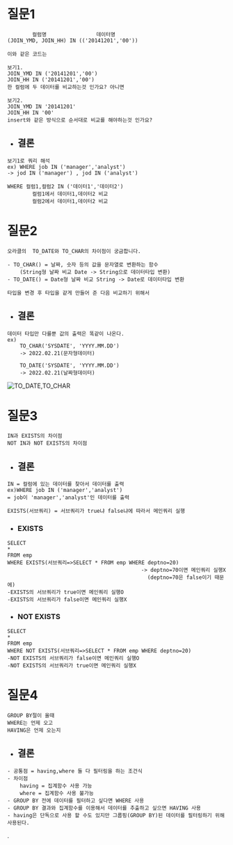 # 질문1

```
        컬럼명                데이터명
(JOIN_YMD, JOIN_HH) IN (('20141201','00'))

이와 같은 코드는

보기1.
JOIN_YMD IN ('20141201','00')
JOIN_HH IN ('20141201','00')
한 컬럼에 두 데이터를 비교하는것 인가요? 아니면

보기2.
JOIN_YMD IN '20141201'
JOIN_HH IN '00'
insert와 같은 방식으로 순서대로 비교를 해야하는것 인가요?
```

- ## 결론

```
보기1로 쿼리 해석
ex) WHERE job IN ('manager','analyst')
-> jod IN ('manager') , jod IN ('analyst')

WHERE 컬럼1,컬럼2 IN ('데이터1','데이터2')
        컬럼1에서 데이터1,데이터2 비교
        컬럼2에서 데이터1,데이터2 비교
```

# 질문2

```
오라클의  TO_DATE와 TO_CHAR의 차이점이 궁금합니다.

- TO_CHAR() = 날짜, 숫자 등의 값을 문자열로 변환하는 함수
    (String형 날짜 비교 Date -> String으로 데이터타입 변환)
- TO_DATE() = Date형 날짜 비교 String -> Date로 데이터타입 변환

타입을 변경 후 타입을 같게 만들어 준 다음 비교하기 위해서
```

- ## 결론

```
데이터 타입만 다를뿐 값의 출력은 똑같이 나온다.
ex)
    TO_CHAR('SYSDATE', 'YYYY.MM.DD')
    -> 2022.02.21(문자형데이터)

    TO_DATE('SYSDATE', 'YYYY.MM.DD')
    -> 2022.02.21(날짜형데이터)

```

![TO_DATE,TO_CHAR](https://user-images.githubusercontent.com/96895717/154837769-1167303b-584c-4fa4-8782-e2edb0c2da34.png)

# 질문3

```
IN과 EXISTS의 차이점
NOT IN과 NOT EXISTS의 차이점
```

- ## 결론

```
IN = 컬럼에 있는 데이터를 찾아서 데이터를 출력
ex)WHERE job IN ('manager','analyst')
= job이 'manager','analyst'인 데이터를 출력

EXISTS(서브쿼리) = 서브쿼리가 true냐 false냐에 따라서 메인쿼리 실행
```

- ### EXISTS

```
SELECT
*
FROM emp
WHERE EXISTS(서브쿼리=>SELECT * FROM emp WHERE deptno=20)
                                           -> deptno=70이면 메인쿼리 실행X
                                             (deptno=70은 false이기 때문에)
-EXISTS의 서브쿼리가 true이면 메인쿼리 실행O
-EXISTS의 서브쿼리가 false이면 메인쿼리 실행X
```

- ### NOT EXISTS

```
SELECT
*
FROM emp
WHERE NOT EXISTS(서브쿼리=>SELECT * FROM emp WHERE deptno=20)
-NOT EXISTS의 서브쿼리가 false이면 메인쿼리 실행O
-NOT EXISTS의 서브쿼리가 true이면 메인쿼리 실행X
```

# 질문4

```
GROUP BY절이 올때
WHERE는 언제 오고
HAVING은 언제 오는지

```

- ## 결론

```
- 공통점 = having,where 둘 다 필터링을 하는 조건식
- 차이점
    having = 집계함수 사용 가능
    where = 집계함수 사용 불가능
- GROUP BY 전에 데이터를 필터하고 싶다면 WHERE 사용
- GROUP BY 결과와 집계함수를 이용해서 데이터를 추출하고 싶으면 HAVING 사용
- having은 단독으로 사용 할 수도 있지만 그룹핑(GROUP BY)된 데이터를 필터링하기 위해 사용된다.
```

.
